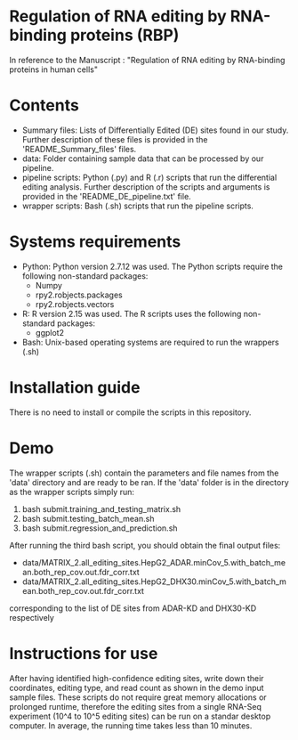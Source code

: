 # Regulation of RNA editing by RNA-binding proteins (RBP)

In reference to the Manuscript : "Regulation of RNA editing by RNA-binding proteins in human cells"

# Contents 
- Summary files: Lists of Differentially Edited (DE) sites found in our study. Further description of 
  these files is provided in the 'README_Summary_files' files. 
- data: Folder containing sample data that can be processed by our pipeline. 
- pipeline scripts: Python (.py) and R (.r) scripts that run the differential editing analysis. Further 
  description of the scripts and arguments is provided in the 'README_DE_pipeline.txt' file.
- wrapper scripts: Bash (.sh) scripts that run the pipeline scripts. 

# Systems requirements
- Python: Python version 2.7.12 was used. The Python scripts require the following non-standard 
  packages:
  - Numpy 
  - rpy2.robjects.packages
  - rpy2.robjects.vectors
- R: R version 2.15 was used. The R scripts uses the following non-standard packages:
  - ggplot2
- Bash: Unix-based operating systems are required to run the wrappers (.sh) 
  
# Installation guide
There is no need to install or compile the scripts in this repository. 

# Demo
The wrapper scripts (.sh) contain the parameters and file names from the 'data' directory
and are ready to be ran. If the 'data' folder is in the directory as the wrapper scripts simply run:
1. bash submit.training_and_testing_matrix.sh  
2. bash submit.testing_batch_mean.sh
3. bash submit.regression_and_prediction.sh

After running the third bash script, you should obtain the final output files:
- data/MATRIX_2.all_editing_sites.HepG2_ADAR.minCov_5.with_batch_mean.both_rep_cov.out.fdr_corr.txt
- data/MATRIX_2.all_editing_sites.HepG2_DHX30.minCov_5.with_batch_mean.both_rep_cov.out.fdr_corr.txt

corresponding to the list of DE sites from ADAR-KD and DHX30-KD respectively

# Instructions for use
After having identified high-confidence editing sites, write down their coordinates, editing type, 
and read count as shown in the demo input sample files. 
These scripts do not require great memory allocations or prolonged runtime, therefore the editing sites
from a single RNA-Seq experiment (10^4 to 10^5 editing sites) can be run on a standar desktop computer. 
In average, the running time takes less than 10 minutes. 

